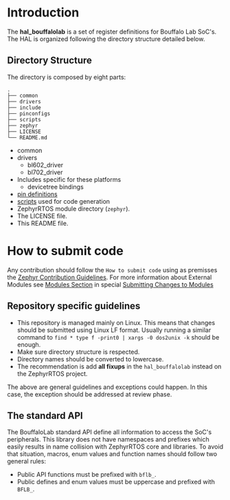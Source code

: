 # Introduction

The **hal_bouffalolab** is a set of register definitions for Bouffalo Lab SoC's.
The HAL is organized following the directory structure detailed below.

## Directory Structure

The directory is composed by eight parts:
```
.
├── common
├── drivers
├── include
├── pinconfigs
├── scripts
├── zephyr
├── LICENSE
└── README.md
```

 - common
 - drivers
   - bl602_driver
   - bl702_driver
 - Includes specific for these platforms
   - devicetree bindings
 - [pin definitions](pinconfigs/README.md)
 - [scripts](scripts/README.md) used for code generation
 - ZephyrRTOS module directory (`zephyr`).
 - The LICENSE file.
 - This README file.

# How to submit code

Any contribution should follow the `How to submit code` using as premisses the
[Zephyr Contribution Guidelines](https://docs.zephyrproject.org/latest/contribute/index.html).
For more information about External Modules see
[Modules Section](https://docs.zephyrproject.org/latest/develop/modules.html) in special
[Submitting Changes to Modules](https://docs.zephyrproject.org/latest/develop/modules.html#submitting-changes-to-modules)


## Repository specific guidelines

 - This repository is managed mainly on Linux. This means that changes should
   be submitted using Linux LF format. Usually running a similar command to
   `find * type f -print0 | xargs -0 dos2unix -k` should be enough.
 - Make sure directory structure is respected.
 - Directory names should be converted to lowercase.
 - The recommendation is add **all fixups** in the `hal_bouffalolab` instead
   on the ZephyrRTOS project.

The above are general guidelines and exceptions could happen. In this case, the
exception should be addressed at review phase.

## The standard API

The BouffaloLab standard API define all information to access the SoC's
peripherals. This library does not have namespaces and prefixes which easily
results in name collision with ZephyrRTOS core and libraries. To avoid that
situation, macros, enum values and function names should follow two general
rules:

 - Public API functions must be prefixed with `bflb_`.
 - Public defines and enum values must be uppercase and prefixed with `BFLB_`.
